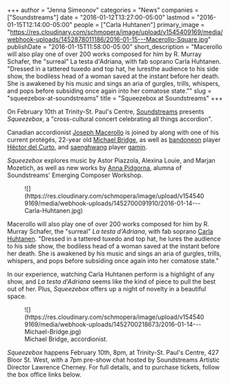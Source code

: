 +++
author = "Jenna Simeonov"
categories = "News"
companies = ["Soundstreams"]
date = "2016-01-12T13:27:00-05:00"
lastmod = "2016-01-15T12:14:00-05:00"
people = ["Carla Huhtanen"]
primary_image = "https://res.cloudinary.com/schmopera/image/upload/v1545409169/media/webhook-uploads/1452878011186/2016-01-15---Macerollo-Square.jpg"
publishDate = "2016-01-15T11:58:00-05:00"
short_description = "Macerollo will also play one of over 200 works composed for him by R. Murray Schafer, the &quot;surreal&quot; La testa d&#039;Adriana, with fab soprano Carla Huhtanen. &quot;Dressed in a tattered tuxedo and top hat, he luresthe audience to his side show, the bodiless head of a woman saved at the instant before her death. She is awakened by his music and sings an aria of gurgles, trills, whispers, and pops before subsiding once again into her comatose state.&quot;"
slug = "squeezebox-at-soundstreams"
title = "Squeezebox at Soundstreams"
+++

On February 10th at Trinity-St. Paul's Centre, [Soundstreams](/scene/companies/soundstreams/) presents *Squeezebox*, a "cross-cultural concert celebrating all things accordion". 

Canadian accordionist [Joseph Macerollo](http://www.thecanadianencyclopedia.ca/en/article/joseph-macerollo-emc/) is joined by along with one of his current protégés, 22-year old [Michael Bridge](http://www.michaelbridgemusic.com/), as well as [bandoneon](https://en.wikipedia.org/wiki/Bandoneon) player [Héctor del Curto](http://www.hectordelcurto.com/), and [saenghwang](https://en.wikipedia.org/wiki/Saenghwang) player [gamin](http://gamin-music.com/profile). 

*Squeezebox* explores music by Astor Piazzola, Alexina Louie, and Marjan Mozetich, as well as new works by [Anna Pidgorna](http://www.annapidgorna.com/), alumna of Soundstreams' Emerging Composer Workshop. 

<figure data-type="image">
![](https://res.cloudinary.com/schmopera/image/upload/v1545409169/media/webhook-uploads/1452700091910/2016-01-14---Carla-Huhtanen.jpg)
</figure>

Macerollo will also play one of over 200 works composed for him by R. Murray Schafer, the "surreal" *La testa d'Adriana*, with fab soprano [Carla Huhtanen](/scene/people/carla-huhtanen/). "Dressed in a tattered tuxedo and top hat, he lures the audience to his side show, the bodiless head of a woman saved at the instant before her death. She is awakened by his music and sings an aria of gurgles, trills, whispers, and pops before subsiding once again into her comatose state."

In our experience, watching Carla Huhtanen perform is a highlight of any show, and *La testa d'Adriana* seems like the kind of piece to pull the best out of her. Plus, *Squeezebox* offers up a night of novelty in a beautiful space.

<figure data-type="image">
![](https://res.cloudinary.com/schmopera/image/upload/v1545409169/media/webhook-uploads/1452700218673/2016-01-14---Michael-Bridge.jpg)
<figcaption>Michael Bridge, accordionist.</figcaption></figure>


*Squeezebox* happens February 10th, 8pm, at Trinity-St. Paul's Centre, 427 Bloor St. West, with a 7pm pre-show chat hosted by Soundstreams Artistic Director Lawrence Cherney. For full details, and to purchase tickets, follow the box office links below.






